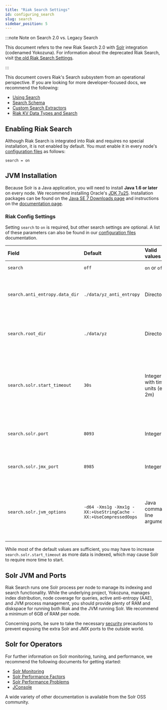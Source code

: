 ```yaml
---
title: "Riak Search Settings"
id: configuring_search
slug: search
sidebar_position: 5
---
```


[usage search]: ../developing/usage/search.md

[usage search schema]: ../developing/usage/search-schemas.md

[usage search data types]: ../developing/usage/searching-data-types.md

[usage custom extractors]: ../developing/usage/custom-extractors.md

[config reference]: ../configuring/reference.md

[config reference#search]: ../configuring/reference.md#search

[glossary aae]: ../learn/glossary.md#active-anti-entropy-aae

[security index]: ../using/security/index.md

:::note Note on Search 2.0 vs. Legacy Search

This document refers to the new Riak Search 2.0 with
[Solr](http://lucene.apache.org/solr/) integration (codenamed
Yokozuna). For information about the deprecated Riak Search, visit [the old Riak Search Settings](http://docs.basho.com/riak/1.4.8/ops/advanced/configs/search/).

:::

This document covers Riak's Search subsystem from an
operational perspective. If you are looking for more developer-focused
docs, we recommend the following:

* [Using Search][usage search]
* [Search Schema][usage search schema]
* [Custom Search Extractors][usage custom extractors]
* [Riak KV Data Types and Search][usage search data types]

## Enabling Riak Search

Although Riak Search is integrated into Riak and requires no special
installation, it is not enabled by default.  You must enable it in every
node's [configuration files][config reference] as follows:

```riakconf
search = on
```

## JVM Installation

Because Solr is a Java application, you will need to install **Java 1.6
or later** on every node. We recommend installing Oracle's [JDK
7u25](http://www.oracle.com/technetwork/java/javase/7u25-relnotes-1955741.html).
Installation packages can be found on the [Java SE 7 Downloads
page](http://www.oracle.com/technetwork/java/javase/downloads/java-archive-downloads-javase7-521261.html#jre-7u25-oth-JPR)
and instructions on the [documentation
page](http://www.oracle.com/technetwork/java/javase/documentation/index.html).

### Riak Config Settings

Setting `search` to `on` is required, but other search settings are
optional. A list of these parameters can also be found in our
[configuration files][config reference#search] documentation.

| Field                          | Default                                                         | Valid values                     | Description                                                                                                                |
|:-------------------------------|:----------------------------------------------------------------|:---------------------------------|:---------------------------------------------------------------------------------------------------------------------------|
| `search`                       | `off`                                                           | `on` or `off`                    | Enable or disable Search                                                                                                   |
| `search.anti_entropy.data_dir` | `./data/yz_anti_entropy`                                        | Directory                        | The directory in which Riak Search stores files related to [active anti-entropy][glossary aae]                             |
| `search.root_dir`              | `./data/yz`                                                     | Directory                        | The root directory in which index data and configuration is stored                                                         |
| `search.solr.start_timeout`    | `30s`                                                           | Integer with time units (eg. 2m) | How long Riak will wait for Solr to start (attempts twice before shutdown). Values lower than 1s will be rounded up to 1s. |
| `search.solr.port`             | `8093`                                                          | Integer                          | The port number to which Solr binds (note: binds on every interface)                                                       |
| `search.solr.jmx_port`         | `8985`                                                          | Integer                          | The port number to which Solr JMX (note: binds on every interface)                                                         |
| `search.solr.jvm_options`      | `-d64 -Xms1g -Xmx1g -XX:+UseStringCache -XX:+UseCompressedOops` | Java command-line arguments      | The options to pass to the Solr JVM. Non-standard options, e.g. `-XX`, may not be portable across JVM implementations.     |

While most of the default values are sufficient, you may have to
increase `search.solr.start_timeout` as more data is indexed, which may
cause Solr to require more time to start.

## Solr JVM and Ports

Riak Search runs one Solr process per node to manage its indexing and
search functionality. While the underlying project, Yokozuna, manages
index distribution, node coverage for queries, active anti-entropy
(AAE), and JVM process management, you should provide plenty of RAM and diskspace for running both Riak and the JVM running Solr. We recommend a minimum of 6GB of RAM per node.

Concerning ports, be sure to take the necessary [security][security index] precautions to prevent exposing the extra Solr and JMX ports
to the outside world.

## Solr for Operators

For further information on Solr monitoring, tuning, and performance, we
recommend the following documents for getting started:

* [Solr Monitoring](https://wiki.apache.org/solr/SolrMonitoring)
* [Solr Performance
  Factors](https://wiki.apache.org/solr/SolrPerformanceFactors)
* [Solr Performance
  Problems](https://wiki.apache.org/solr/SolrPerformanceProblems)
* [JConsole](http://docs.oracle.com/javase/7/docs/technotes/guides/management/jconsole.html)

A wide variety of other documentation is available from the Solr OSS
community.
